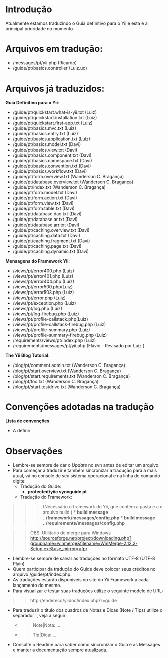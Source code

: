 # Introdução #

Atualmente estamos traduzindo o Guia definitivo para o Yii e esta é a principal prioridade no momento.

# Arquivos em tradução: #
  * /messages/pt/yii.php (Ricardo)
  * /guide/pt/basics.controller (Luiz.uo)


# Arquivos já traduzidos: #

**Guia Definitivo para o Yii**:

  * /guide/pt/quickstart.what-is-yii.txt (Luiz)
  * /guide/pt/quickstart.installation.txt (Luiz)
  * /guide/pt/quickstart.first-app.txt (Luiz)
  * /guide/pt/basics.mvc.txt (Luiz)
  * /guide/pt/basics.entry.txt (Luiz)
  * /guide/pt/basics.application.txt (Luiz)
  * /guide/pt/basics.model.txt (Davi)
  * /guide/pt/basics.view.txt (Davi)
  * /guide/pt/basics.component.txt (Davi)
  * /guide/pt/basics.namespace.txt (Davi)
  * /guide/pt/basics.convention.txt (Davi)
  * /guide/pt/basics.workflow.txt (Davi)
  * /guide/pt/form.overview.txt     (Wanderson C. Bragança)
  * /guide/pt/database.overview.txt (Wanderson C. Bragança)
  * /guide/pt/index.txt             (Wanderson C. Bragança)
  * /guide/pt/form.model.txt (Davi)
  * /guide/pt/form.action.txt (Davi)
  * /guide/pt/form.view.txt (Davi)
  * /guide/pt/form.table.txt (Davi)
  * /guide/pt/database.dao.txt (Davi)
  * /guide/pt/database.ar.txt (Davi)
  * /guide/pt/database.arr.txt (Davi)
  * /guide/pt/caching.overview.txt (Davi)
  * /guide/pt/caching.data.txt (Davi)
  * /guide/pt/caching.fragment.txt (Davi)
  * /guide/pt/caching.page.txt (Davi)
  * /guide/pt/caching.dynamic.txt (Davi)

**Mensagens do Framework Yii**:
  * /views/pt/error400.php (Luiz)
  * /views/pt/error401.php (Luiz)
  * /views/pt/error404.php (Luiz)
  * /views/pt/error500.php(Luiz)
  * /views/pt/error503.php (Luiz)
  * /views/pt/error.php (Luiz)
  * /views/pt/exception.php (Luiz)
  * /views/pt/log.php (Luiz)
  * /views/pt/log-firebug.php (Luiz)
  * /views/pt/profile-callstack.php(Luiz)
  * /views/pt/profile-callstack-firebug.php (Luiz)
  * /views/pt/profile-summary.php (Luiz)
  * /views/pt/profile-summary-firebug.php (Luiz)
  * /requirements/views/pt/index.php (Luiz)
  * /requirements/messages/pt/yii.php (Flávio - Revisado por Luiz )

**The Yii Blog Tutorial**:

  * /blog/pt/comment.admin.txt      (Wanderson C. Bragança)
  * /blog/pt/start.overview.txt     (Wanderson C. Bragança)
  * /blog/pt/start.requirements.txt (Wanderson C. Bragança)
  * /blog/pt/toc.txt                (Wanderson C. Bragança)
  * /blog/pt/start.testdrive.txt    (Wanderson C. Bragança)



# Convenções adotadas na tradução #

**Lista de convenções**:
  * A definir

# Observações #
  * Lembre-se sempre de dar o _Update_ no svn antes de editar um arquivo.
  * Para começar a traduzir e também sincronizar a tradução para a mais atual, vá no console de seu sistema operacional e na linha de comando digite:
    * Tradução do Guide:
      * **protected/yiic syncguide pt**
    * Tradução do Framework:
> > > (Necessário o framework do Yii, que contém a pasta e a o arquivo build.)
      * **build message ../framework/messages/config.php**
      * **build message ../requirements/messages/config.php**

> > OBS: Utilitario de merge para Windows http://sourceforge.net/project/downloading.php?groupname=winmerge&filename=WinMerge-2.12.2-Setup.exe&use_mirror=ufpr

  * Lembre-se sempre de salvar as traduções no formato UTF-8 (UTF-8 Plain).
  * Quem participar da tradução do Guide deve colocar seus créditos no arquivo /guide/pt/index.php.
  * As traduções estarão disponíveis no site do Yii Framework a cada lançamento do mesmo.
  * Para visualizar e testar suas traduções utilize o seguinte modelo de URL:
> > http://endereco/yiidoc/index.php?r=guide
  * Para traduzir o título dos quadros de Notas e Dicas (Note / Tips) utilize o separador |, veja a seguir:
    * >Note|Nota: ...
    * >Tip|Dica: ...
  * Consulte o Readme para saber como sincronizar o Guia e as Messages e manter a documentação sempre atualizada.


